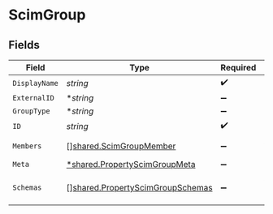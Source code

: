 # ScimGroup


## Fields

| Field                                                                                       | Type                                                                                        | Required                                                                                    | Description                                                                                 |
| ------------------------------------------------------------------------------------------- | ------------------------------------------------------------------------------------------- | ------------------------------------------------------------------------------------------- | ------------------------------------------------------------------------------------------- |
| `DisplayName`                                                                               | *string*                                                                                    | :heavy_check_mark:                                                                          | N/A                                                                                         |
| `ExternalID`                                                                                | **string*                                                                                   | :heavy_minus_sign:                                                                          | N/A                                                                                         |
| `GroupType`                                                                                 | **string*                                                                                   | :heavy_minus_sign:                                                                          | N/A                                                                                         |
| `ID`                                                                                        | *string*                                                                                    | :heavy_check_mark:                                                                          | N/A                                                                                         |
| `Members`                                                                                   | [][shared.ScimGroupMember](../../../pkg/models/shared/scimgroupmember.md)                   | :heavy_minus_sign:                                                                          | An array of members                                                                         |
| `Meta`                                                                                      | [*shared.PropertyScimGroupMeta](../../../pkg/models/shared/propertyscimgroupmeta.md)        | :heavy_minus_sign:                                                                          | N/A                                                                                         |
| `Schemas`                                                                                   | [][shared.PropertyScimGroupSchemas](../../../pkg/models/shared/propertyscimgroupschemas.md) | :heavy_minus_sign:                                                                          | Array of schema URIs                                                                        |